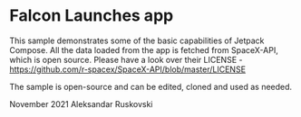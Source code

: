# Falcon Launches app

This sample demonstrates some of the basic capabilities of Jetpack Compose.
All the data loaded from the app is fetched from SpaceX-API, which is open source. 
Please have a look over their LICENSE - https://github.com/r-spacex/SpaceX-API/blob/master/LICENSE

The sample is open-source and can be edited, cloned and used as needed.

November 2021
Aleksandar Ruskovski